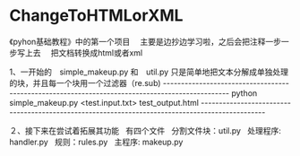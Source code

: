 # ChangeToHTMLorXML
《pyhon基础教程》中的第一个项目
　主要是边抄边学习啦，之后会把注释一步一步写上去
 　把文档转换成html或者xml
 
1、一开始的　simple_makeup.py 和　util.py 只是简单地把文本分解成单独处理的块，并且每一个块用一个过滤器（re.sub)
     ------------------------------------------------------------------------------------------------
     python simple_makeup.py <test.input.txt> test_output.html
     ------------------------------------------------------------------------------------------------
     
２、接下来在尝试着拓展其功能
   有四个文件
   分割文件块：util.py
   处理程序: handler.py
   规则：rules.py
   主程序: makeup.py
